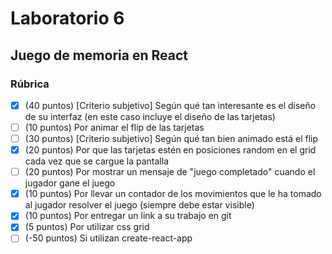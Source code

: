 # Laboratorio 6
## Juego de memoria en React

### Rúbrica
- [x] (40 puntos) [Criterio subjetivo] Según qué tan interesante es el diseño de su interfaz (en este caso incluye el diseño de las tarjetas)
- [ ] (10 puntos) Por animar el flip de las tarjetas
- [ ] (30 puntos) [Criterio subjetivo] Según qué tan bien animado está el flip
- [x] (20 puntos) Por que las tarjetas estén en posiciones random en el grid cada vez que se cargue la pantalla
- [ ] (20 puntos) Por mostrar un mensaje de "juego completado" cuando el jugador gane el juego
- [x] (10 puntos) Por llevar un contador de los movimientos que le ha tomado al jugador resolver el juego (siempre debe estar visible)
- [x] (10 puntos) Por entregar un link a su trabajo en git
- [x] (5 puntos) Por utilizar css grid
- [ ] (-50 puntos) Si utilizan create-react-app